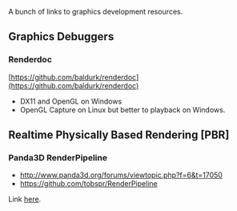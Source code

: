 A bunch of links to graphics development resources.

## Graphics Debuggers

### Renderdoc
[https://github.com/baldurk/renderdoc](https://github.com/baldurk/renderdoc)

* DX11 and OpenGL on Windows
* OpenGL Capture on Linux but better to playback on Windows.

## Realtime Physically Based Rendering [PBR]

### Panda3D RenderPipeline
* http://www.panda3d.org/forums/viewtopic.php?f=6&t=17050
* https://github.com/tobspr/RenderPipeline


Link [here](http://ahcox.com/graphics-resources).
